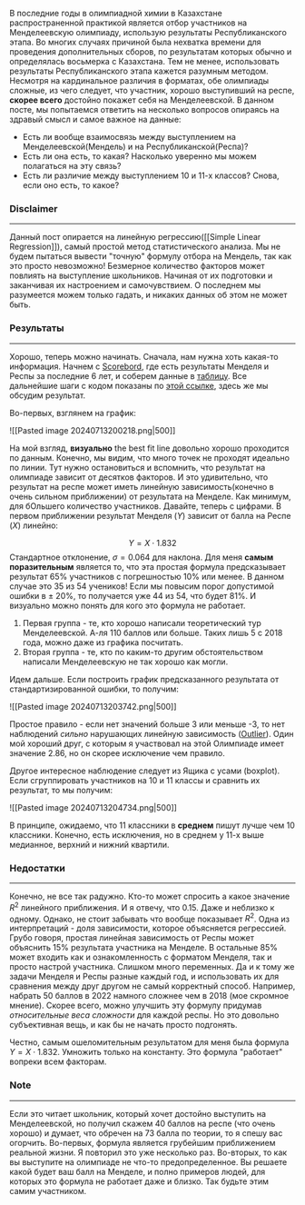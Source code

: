 В последние годы в олимпиадной химии в Казахстане распространенной практикой является отбор участников на Менделеевскую олимпиаду, использую результаты Республиканского этапа. Во многих случаях причиной была нехватка времени для проведения дополнительных сборов, по результатам которых обычно и определялась восьмерка с Казахстана. Тем не менее, использовать результаты Республиканского этапа кажется разумным методом. Несмотря на кардинальное различия в форматах, обе олимпиады сложные, из чего следует, что участник, хорошо выступивший на респе, **скорее всего** достойно покажет себя на Менделеевской. В данном посте, мы попытаемся ответить на несколько вопросов опираясь на здравый смысл и самое важное на данные:

- Есть ли вообще взаимосвязь между выступлением на Менделеевской(Мендель) и на Республиканской(Респа)?
- Есть ли она есть, то какая? Насколько уверенно мы можем полагаться на эту связь?
- Есть ли различие между выступлением 10 и 11-х классов? Снова, если оно есть, то какое?

### Disclaimer
---
Данный пост опирается на линейную регрессию([[Simple Linear Regression]]), самый простой метод статистического анализа. Мы не будем пытаться вывести "точную" формулу отбора на Мендель, так как это просто невозможно! Безмерное количество факторов может повлиять на выступление школьников. Начиная от их подготовки и заканчивая их настроением и самочувствием. О последнем мы разумеется можем только гадать, и никаких данных об этом не может быть.

### Результаты
---
Хорошо, теперь можно начинать. Сначала, нам нужна хоть какая-то информация. Начнем с [Scorebord](https://scoreboard.bc-pf.org), где есть результаты Менделя и Респы за последние 6 лет, и соберем данные в [таблицу](https://caltech-my.sharepoint.com/:x:/r/personal/sbissena_caltech_edu/Documents/%D0%9A%D0%BD%D0%B8%D0%B3%D0%B0%205.xlsx?d=w344314896b3349d3af8a7c24dd59bd78&csf=1&web=1&e=oc7QYa). Все дальнейшие шаги с кодом показаны по [этой ссылке](https://github.com/SanzharBissenali/Linear_Regression_Mendel/blob/main/Mendel_Simple_Linear_Regression.ipynb), здесь же мы обсудим результат.

Во-первых, взглянем на график:

![[Pasted image 20240713200218.png|500]]

На мой взгляд, **визуально** the best fit line довольно хорошо проходится по данным. Конечно, мы видим, что много точек не проходят идеально по линии. Тут нужно остановиться и вспомнить, что результат на олимпиаде зависит от десятков факторов. И это удивительно, что результат на респе может иметь линейную зависимость(конечно в очень сильном приближении) от результата на Менделе. Как минимум, для бОльшего количество участников. Давайте, теперь с цифрами. В первом приближении результат Менделя ($Y$) зависит от балла на Респе ($X$) линейно:

$$
Y = X \cdot 1.832
$$
Стандартное отклонение, $\sigma = 0.064$ для наклона. Для меня **самым поразительным** является то, что эта простая формула предсказывает результат 65% участников c погрешностью 10% или менее. В данном случае это 35 из 54 учеников! Если мы повысим порог допустимой ошибки в $\pm$ 20%, то получается уже 44 из 54, что будет 81%. И визуально можно понять для кого это формула не работает. 

1) Первая группа - те, кто хорошо написали теоретический тур Менделеевской. А-ля 110 баллов или больше. Таких лишь 5 с 2018 года, можно даже из графика посчитать.
2) Вторая группа - те, кто по каким-то другим обстоятельством написали Менделеевскую не так хорошо как могли. 

Идем дальше. Если построить график предсказанного результата от cтандартизированной ошибки, то получим:

![[Pasted image 20240713203742.png|500]]

Проcтое правило - если нет значений больше 3 или меньше -3, то нет наблюдений *сильно* нарушающих линейную зависимость ([Outlier](https://en.wikipedia.org/wiki/Outlier)). Один мой хороший друг, с которым я участвовал на этой Олимпиаде имеет значение 2.86, но он скорее исключение чем правило. 

Другое интересное наблюдение следует из Ящика с усами (boxplot). Если сгруппировать участников на 10 и 11 классы и сравнить их результат, то мы получим:

![[Pasted image 20240713204734.png|500]]

В принципе, ожидаемо, что 11 классники в **среднем** пишут лучше чем 10 классники. Конечно, есть исключения, но в среднем у 11-х выше медианное, верхний и нижний квартили.
### Недостатки
---
Конечно, не все так радужно. Кто-то может спросить а какое значение $R^2$ линейного приближения. И я отвечу, что 0.15. Даже и неблизко к одному. Однако, не стоит забывать что вообще показывает $R^2$. Одна из интерпретаций  - доля зависимости, которое объясняется регрессией. Грубо говоря, простая линейная зависимость от Респы может объяснить 15% результата участника на Менделе. В остальные 85% может входить как и ознакомленность с форматом Менделя, так и просто настрой участника. Слишком много переменных. Да и к тому же задачи Менделя и Респы разные каждый год, и использовать их для сравнения между друг другом не самый корректный способ. Например, набрать 50 баллов в 2022 намного сложнее чем в 2018 (мое скромное мнение). Скорее всего, можно улучшить эту формулу придумав *относительные веса сложности* для каждой респы. Но это довольно субъективная вещь, и как бы не начать просто подгонять. 

Честно, самым ошеломительным результатом для меня была формула $Y = X \cdot 1.832$. Умножить только на константу. Это формула "работает" вопреки всем факторам. 

### Note
---
Если это читает школьник, который хочет достойно выступить на Менделеевской, но получил скажем 40 баллов на респе (что очень хорошо) и думает, что обречен на 73 балла по теории, то я спешу вас огорчить. Во-первых, формула является грубейшим приближением реальной жизни. Я повторил это уже несколько раз. Во-вторых, то как вы выступите на олимпиаде не что-то предопределенное. Вы решаете какой будет ваш балл на Менделе, и полно примеров людей, для которых это формула не работает даже и близко. Так будьте этим самим участником. 






